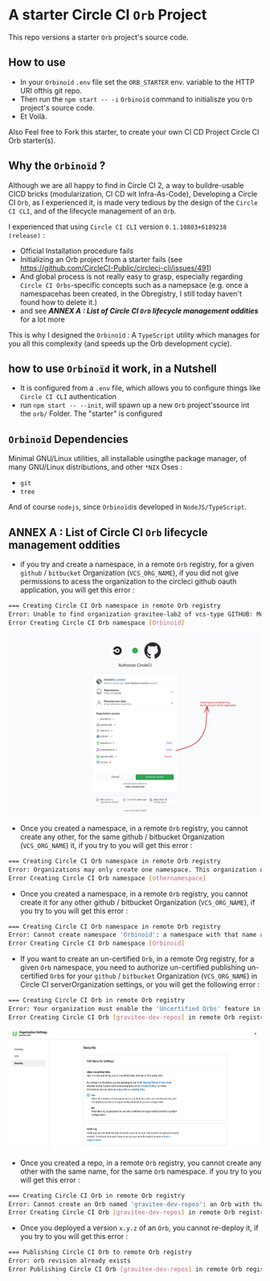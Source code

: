 # A starter Circle CI `Orb` Project

This repo versions a starter `Orb` project's source code.

## How to use


* In your `Orbinoïd` `.env` file set the `ORB_STARTER` env. variable to the HTTP URI ofthis git repo.
*  Then run the `npm start -- -i` `Orbinoïd` command to initialisze you `Orb` project's source code.
* Et Voilà.

Also Feel free to Fork this starter, to create your own CI CD Project Circle CI Orb starter(s).

## Why the `Orbinoïd` ?


Although we are all happy to find in Circle CI 2, a way to buildre-usable CICD bricks (modularization, CI CD wit Infra-As-Code), Developing a
Circle CI `Orb`, as I experienced it, is made very tedious by the design of the `Circle CI CLI`, and of the lifecycle management of an `Orb`.

I experienced that using `Circle CI CLI` version `0.1.10803+6189238 (release)` :

* Official Installation procedure fails
* Initializing an Orb project from a starter fails (see https://github.com/CircleCI-Public/circleci-cli/issues/491)
* And global process is not really easy to grasp, especially regarding `Circle CI Orbs`-specific concepts such as a namepsace (e.g. once a namespacehas been created, in the Obregistry, I still today haven't found how to delete it.)
* and see _**ANNEX A : List of Circle CI `Orb` lifecycle management oddities**_ for a lot more



This is why I designed the `Orbinoïd` : A `TypeScript` utility which manages for you all this complexity (and speeds up the Orb development cycle).

## how to use `Orbinoïd` it work, in a Nutshell


* It is configured from a `.env` file, which allows you to configure things like `Circle CI CLI` authentication
* run `npm start -- --init`, will spawn up a new `Orb` project'ssource int the `orb/` Folder. The "starter" is configured

## `Orbinoïd` Dependencies

Minimal GNU/Linux utilities, all installable usingthe package manager, of many GNU/Linux distributions, and other `*NIX` Oses :

* `git`
* `tree`

And of course `nodejs`, since `Orbinoïd`is developed in `NodeJS/TypeScript`.



## ANNEX A : List of Circle CI `Orb` lifecycle management oddities


* if you try and create a namespace, in a remote `Orb` registry, for a given `github` / `bitbucket` Organization (`VCS_ORG_NAME`), if you did not give permissions to acess the organization to the circleci github oauth application, you will get this error :

```bash
=== Creating Circle CI Orb namespace in remote Orb registry
Error: Unable to find organization gravitee-lab2 of vcs-type GITHUB: Must have member permission.: the organization 'gravitee-lab2' under 'GITHUB' VCS-type does not exist. Did you misspell the organization or VCS?
Error Creating Circle CI Orb namespace [Orbinoïd]
```

![the Circle CI Orb dev cycle](documentation/images/circleci-github-oauth-app-grant-permissions.png)


* Once you created a namespace, in a remote `Orb` registry, you cannot create any other, for the same github / bitbucket Organization (`VCS_ORG_NAME`) it, if you try to you will get this error :

```bash
=== Creating Circle CI Orb namespace in remote Orb registry
Error: Organizations may only create one namespace. This organization owns the following namespace: "Orbinoïd"
Error Creating Circle CI Orb namespace [othernamespace]
```
* Once you created a namespace, in a remote `Orb` registry, you cannot create it for any other github / bitbucket Organization (`VCS_ORG_NAME`), if you try to you will get this error :

```bash
=== Creating Circle CI Orb namespace in remote Orb registry
Error: Cannot create namespace 'Orbinoïd': a namespace with that name already exists.
Error Creating Circle CI Orb namespace [Orbinoïd]
```

* If you want to create an un-certified `Orb`, in a remote Org registry, for a given `Orb` namespace, you need to authorize un-certified publishing un-certified `Orb`s for your `github` / `bitbucket` Organization (`VCS_ORG_NAME`) in Circle CI serverOrganization settings, or you will get the following error :

```bash
=== Creating Circle CI Orb in remote Orb registry
Error: Your organization must enable the 'Uncertified Orbs' feature in org settings to create orbs
Error Creating Circle CI Orb [gravitee-dev-repos] in remote Orb registry
```

![the Circle CI Orb dev cycle](documentation/images/circleci-authorize-uncertified-orbs.png)


* Once you created a repo, in a remote `Orb` registry, you cannot create any other with the same name, for the same `Orb` namespace. if you try to you will get this error :

```bash
=== Creating Circle CI Orb in remote Orb registry
Error: Cannot create an Orb named 'gravitee-dev-repos': an Orb with that name already exists.
Error Creating Circle CI Orb [gravitee-dev-repos] in remote Orb registry
```

* Once you deployed a version `x.y.z` of an `Orb`, you cannot re-deploy it, if you try to you will get this error :

```bash
=== Publishing Circle CI Orb to remote Orb registry
Error: orb revision already exists
Error Publishing Circle CI Orb [gravitee-dev-repos] in remote Orb registry
```
